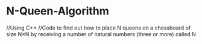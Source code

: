 # N-Queen-Algorithm

//Using C++
//Code to find out how to place N queens on a chessboard of size N×N by receiving a number of natural numbers (three or more) called N
